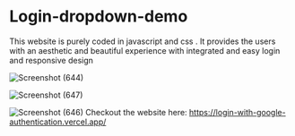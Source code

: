 # Login-dropdown-demo
This website is purely coded in javascript and css . It provides the users with an aesthetic and beautiful experience with integrated and easy login and responsive design

![Screenshot (644)](https://github.com/BanerjeeJ/Login-with-google-authentication/assets/100158687/ec2e73bb-d787-4d5b-9298-ba81e5fd0d5b)

![Screenshot (647)](https://github.com/BanerjeeJ/Login-with-google-authentication/assets/100158687/5347d9c3-0cba-45c0-8927-ac43bbd9d872)

![Screenshot (646)](https://github.com/BanerjeeJ/Login-with-google-authentication/assets/100158687/9e63d2e7-2b0b-4bda-b5b7-45c3d9952372)
Checkout the website here: https://login-with-google-authentication.vercel.app/
